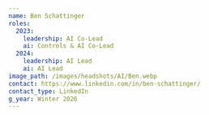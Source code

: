 ```yaml
---
name: Ben Schattinger
roles:
  2023:
    leadership: AI Co-Lead
    ai: Controls & AI Co-Lead
  2024:
    leadership: AI Lead
    ai: AI Lead
image_path: /images/headshots/AI/Ben.webp
contact: https://www.linkedin.com/in/ben-schattinger/
contact_type: LinkedIn
g_year: Winter 2026
---
```


